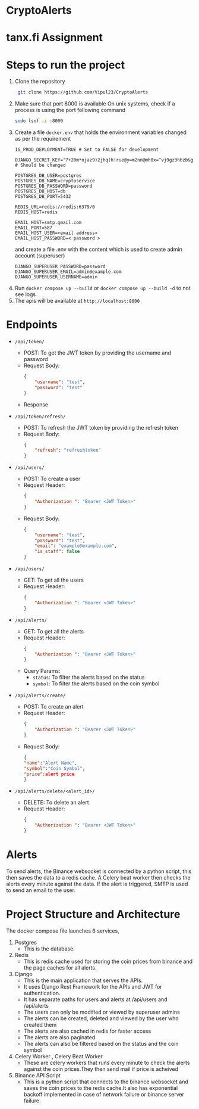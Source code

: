 # CryptoAlerts

# tanx.fi Assignment

#  Steps to run the project
1. Clone the repository
    ```bash
     git clone https://github.com/Vipul23/CryptoAlerts
    ```
2. Make sure that port 8000 is available
    On unix systems, check if a process is using the port following command
    ```bash
    sudo lsof -i :8000
    ```
3. Create a file `docker.env` that holds the environment variables changed as per the requirement
    ```env
    IS_PROD_DEPLOYMENT=TRUE # Set to FALSE for development

    DJANGO_SECRET_KEY="7+20m*njaz9)2jhq(h!rue@y=m2nn@mh0x=^vj9gz3hbzb&gzd"  # Should be changed

    POSTGRES_DB_USER=postgres
    POSTGRES_DB_NAME=cryptoservice
    POSTGRES_DB_PASSWORD=password
    POSTGRES_DB_HOST=db
    POSTGRES_DB_PORT=5432

    REDIS_URL=redis://redis:6379/0
    REDIS_HOST=redis

    EMAIL_HOST=smtp.gmail.com
    EMAIL_PORT=587
    EMAIL_HOST_USER=<email address>
    EMAIL_HOST_PASSWORD=< password >
    ```
    and create a file .env with the content which is used to create admin account (superuser)
    ```env
    DJANGO_SUPERUSER_PASSWORD=password
    DJANGO_SUPERUSER_EMAIL=admin@example.com
    DJANGO_SUPERUSER_USERNAME=admin
    ```
4. Run `docker compose up --build` or `docker compose up --build -d` to not see logs
5. The apis will be available at `http://localhost:8000`

# Endpoints

- `/api/token/`
    - POST: To get the JWT token by providing the username and password
    - Request Body: 
        ```json
        {
            "username": "test",
            "password": "test"
        }
        ```
    - Response
- `/api/token/refresh/`
    - POST: To refresh the JWT token by providing the refresh token
    - Request Body: 
        ```json
        {
            "refresh": "refreshtoken"
        }
        ```
- `/api/users/`
    - POST: To create a user
    - Request Header: 
        ```json
        {
            "Authorization ": "Bearer <JWT Token>"
        }
        ```
    - Request Body: 
        ```json
        {
            "username": "test",
            "password": "test",
            "email": "example@example.com",
            "is_staff": false
        }
        ```
- `/api/users/`
    - GET: To get all the users
    - Request Header: 
        ```json
        {
            "Authorization ": "Bearer <JWT Token>"
        }
        ```
        

- `/api/alerts/`
    - GET: To get all the alerts
    - Request Header: 
        ```json
        {
            "Authorization ": "Bearer <JWT Token>" 
        }
        ```
    - Query Params:
        - `status`: To filter the alerts based on the status
        - `symbol`: To filter the alerts based on the coin symbol
- `/api/alerts/create/`
    - POST: To create an alert
    - Request Header: 
        ```json
        {
            "Authorization ": "Bearer <JWT Token>"
        }
        ```
    - Request Body: 
        ```json
        {
        "name":"Alert Name",
        "symbol":"Coin Symbol",
        "price":alert price
        }
        ```
- `/api/alerts/delete/<alert_id>/`
    - DELETE: To delete an alert
    - Request Header: 
        ```json
        {
            "Authorization ": "Bearer <JWT Token>"
        }
        ```

# Alerts
To send alerts, the Binance websocket is connected by a python script, this then saves the data to a redis cache. A Celery beat worker then checks the alerts every minute against the data. If the alert is triggered, SMTP is used to send an email to the user.

# Project Structure and Architecture
The docker compose file launches 6 services, 
1. Postgres
    - This is the database.
2. Redis
    - This is redis cache used for storing the coin prices from binance and the page caches for all alerts.
3. Django
    - This is the main application that serves the APIs.
    - It uses Django Rest Framework for the APIs and JWT for authentication.
    - It has separate paths for users and alerts at /api/users and /api/alerts
    - The users can only be modified or viewed by superuser admins
    - The alerts can be created, deleted and viewed by the user who created them
    - The alerts are also cached in redis for faster access
    - The alerts are also paginated
    - The alerts can also be filtered based on the status and the coin symbol
4. Celery Worker , Celery Beat Worker
    - These are celery workers that runs every minute to check the alerts against the coin prices.They then send mail if price is acheived
5. Binance API Script
    - This is a python script that connects to the binance websocket and saves the coin prices to the redis cache.It also has exponential backoff implemented in case of network failure or binance server failure.